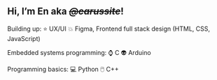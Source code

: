 ## **Hi, I’m En aka *~~@carussite~~*!**

Building up:
:star: UX/UI 
:boom: Figma, Frontend full stack design (HTML, CSS, JavaScript)


Embedded systems programming: 
:watch: C
👽 Arduino


Programming basics:
💻 Python
🖱️ C++










